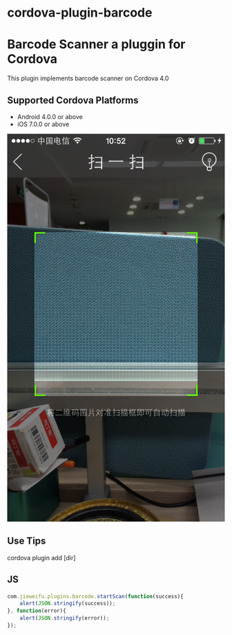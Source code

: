 # cordova-plugin-barcode
# Barcode Scanner a pluggin for Cordova

This plugin implements barcode scanner on Cordova 4.0

## Supported Cordova Platforms

* Android 4.0.0 or above
* iOS 7.0.0 or above

![Screenshot](./IMG_1772.png)

## Use Tips

cordova plugin add [dir]

## JS
``` js
com.jieweifu.plugins.barcode.startScan(function(success){
    alert(JSON.stringify(success));
}, function(error){
    alert(JSON.stringify(error));
});
```
